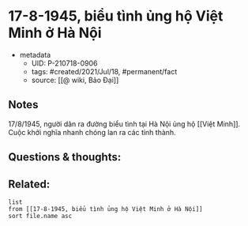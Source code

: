 # 17-8-1945, biểu tình ủng hộ Việt Minh ở Hà Nội

- metadata
	- UID: P-210718-0906
	- tags: #created/2021/Jul/18, #permanent/fact 
	- source: [[@ wiki, Bảo Đại]]

## Notes
17/8/1945, người dân ra đường biểu tình tại Hà Nội ủng hộ [[Việt Minh]]. Cuộc khởi nghĩa nhanh chóng lan ra các tỉnh thành.

## Questions & thoughts:

## Related:
```dataview
list
from [[17-8-1945, biểu tình ủng hộ Việt Minh ở Hà Nội]]
sort file.name asc
```
